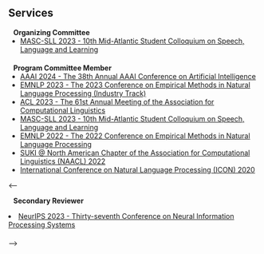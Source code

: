 ## Services
<h4 style="margin:0 10px 0;">Organizing Committee</h4>

<ul style="margin:0 0 20px;">
 <li><a href="https://www.mascsll.org/"><autocolor>MASC-SLL 2023 - 10th Mid-Atlantic Student Colloquium on Speech, Language and Learning</autocolor></a></li>
</ul>

<h4 style="margin:0 10px 0;">Program Committee Member</h4>

<ul style="margin:0 0 5px;">
 <li><a href="https://aaai.org/aaai-conference/"><autocolor>AAAI 2024 - The 38th Annual AAAI Conference on Artificial Intelligence</autocolor></a></li>
 <li><a href="https://2023.emnlp.org/calls/industry_track/"><autocolor>EMNLP 2023 - The 2023 Conference on Empirical Methods in Natural Language Processing (Industry Track)</autocolor></a></li>
  <li><a href="https://2023.aclweb.org/"><autocolor>ACL 2023 - The 61st Annual Meeting of the Association for Computational Linguistics</autocolor></a></li>
  <li><a href="https://www.mascsll.org/"><autocolor>MASC-SLL 2023 - 10th Mid-Atlantic Student Colloquium on Speech, Language and Learning</autocolor></a></li>
  <li><a href="https://2022.emnlp.org/"><autocolor>EMNLP 2022 - The 2022 Conference on Empirical Methods in Natural Language Processing</autocolor></a></li>
  <li><a href="https://suki-workshop.github.io/"><autocolor>SUKI @ North American Chapter of the Association for Computational Linguistics (NAACL) 2022</autocolor></a></li>
  <li><a href="https://www.iitp.ac.in/~ai-nlp-ml/icon2020/"><autocolor>International Conference on Natural Language Processing (ICON) 2020</autocolor></a></li>
</ul>

<-- <h4 style="margin:0 10px 0;">Secondary Reviewer</h4>
<li><a href="https://nips.cc/"><autocolor>NeurIPS 2023 - Thirty-seventh Conference on Neural Information Processing Systems</autocolor></a></li>
<ul style="margin:0 0 20px;">
  
</ul> -->


